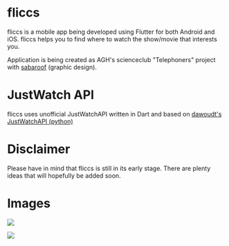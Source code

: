 # fliccs
fliccs is a mobile app being developed using Flutter for both Android and iOS.
fliccs helps you to find where to watch the show/movie that interests you.

Application is being created as AGH's scienceclub "Telephoners" project with [sabaroof](https://github.com/sabaroof "sabaroof") (graphic design).

# JustWatch API
fliccs uses unofficial JustWatchAPI written in Dart and based on [dawoudt's JustWatchAPI (python)](https://github.com/dawoudt/JustWatchAPI "dawoudt's JustWatchAPI")

# Disclaimer
Please have in mind that fliccs is still in its early stage. There are plenty ideas that will hopefully be added soon.

# Images
![](http://searchengine.crosswiert.pl/images/image1.png)

![](http://searchengine.crosswiert.pl/images/image4.png)




